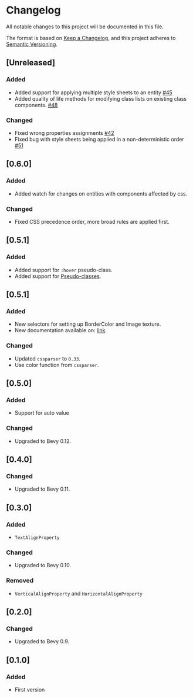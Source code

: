 # Changelog

All notable changes to this project will be documented in this file.

The format is based on [Keep a Changelog](https://keepachangelog.com/en/1.0.0/),
and this project adheres to [Semantic Versioning](https://semver.org/spec/v2.0.0.html).

## [Unreleased]

### Added

- Added support for applying multiple style sheets to an entity [#45](https://github.com/afonsolage/bevy_ecss/issues/45)
- Added quality of life methods for modifying class lists on existing class components. [#48](https://github.com/afonsolage/bevy_ecss/pull/48)

### Changed

- Fixed wrong properties assignments [#42](https://github.com/afonsolage/bevy_ecss/pull/42/)
- Fixed bug with style sheets being applied in a non-deterministic order [#51](https://github.com/afonsolage/bevy_ecss/pull/51)

## [0.6.0]

### Added

- Added watch for changes on entities with components affected by css.

### Changed

- Fixed CSS precedence order, more broad rules are applied first.

## [0.5.1]

### Added

- Added support for `:hover` pseudo-class.
- Added support for [Pseudo-classes](https://developer.mozilla.org/en-US/docs/Web/CSS/Pseudo-classes).

## [0.5.1]

### Added

- New selectors for setting up BorderColor and Image texture.
- New documentation available on: [link](https://afonsolage.github.io/bevy_ecss/).

### Changed

- Updated `cssparser` to `0.33`.
- Use color function from `cssparser`.

## [0.5.0]

### Added

- Support for auto value

### Changed

- Upgraded to Bevy 0.12.

## [0.4.0]

### Changed

- Upgraded to Bevy 0.11.

## [0.3.0]

### Added

- `TextAlignProperty`

### Changed

- Upgraded to Bevy 0.10.

### Removed

- `VerticalAlignProperty` and `HorizontalAlignProperty`

## [0.2.0]

### Changed

- Upgraded to Bevy 0.9.

## [0.1.0]

### Added

- First version
